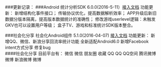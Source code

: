 ###更新记录：
###Android 统计分析SDK 6.0.0(2016-5-11）[接入文档](http://dev.umeng.com/analytics/android-doc/integration)
    功能更新：
    新增结构化事件接口；
    传输协议优化，提高数据解析效率；
    APP升级后新旧数据分版本隔离，提高版本数据统计的准确性；
    修改游戏userlevel逻辑：未触发GKV也可以设置用户等级；
    盒子TV、游戏和标准统计SDK版本整合。
    
###社会化分享 社会化Android组件  5.1.0(2016-04-07) [接入文档](http://dev.umeng.com/social/android/android-update)
    功能更新：
    新增QQ、微信、新浪分享回流率统计功能
    全新适配Android6.0
    新增Facebook intent方式分享
    修复bug    
####社会化分享 目前平台有：
    微信 微信 朋友圈 收藏
    QQ  QQ QQ空间
    腾讯微博 微博
    新浪微博 微博
